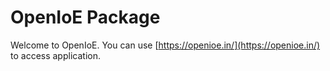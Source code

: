 # OpenIoE Package

Welcome to OpenIoE. 
You can use [https://openioe.in/](https://openioe.in/)
to access application.